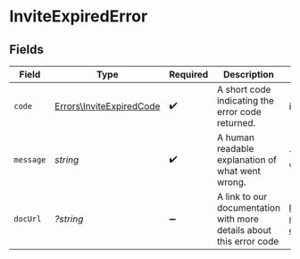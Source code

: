 # InviteExpiredError


## Fields

| Field                                                                | Type                                                                 | Required                                                             | Description                                                          | Example                                                              |
| -------------------------------------------------------------------- | -------------------------------------------------------------------- | -------------------------------------------------------------------- | -------------------------------------------------------------------- | -------------------------------------------------------------------- |
| `code`                                                               | [Errors\InviteExpiredCode](../../Models/Errors/InviteExpiredCode.md) | :heavy_check_mark:                                                   | A short code indicating the error code returned.                     | invite_expired                                                       |
| `message`                                                            | *string*                                                             | :heavy_check_mark:                                                   | A human readable explanation of what went wrong.                     | The requested resource was not found.                                |
| `docUrl`                                                             | *?string*                                                            | :heavy_minus_sign:                                                   | A link to our documentation with more details about this error code  | https://dub.co/docs/api-reference/errors#invite-expired              |